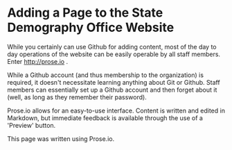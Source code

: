 
# Adding a Page to the State Demography Office Website

While you certainly can use Github for adding content, most of the day to day operations of the website  can be easily operable by all staff members.  Enter http://prose.io .

While a Github account (and thus membership to the organization) is required, it doesn't necessitate learning anything about Git or Github.  Staff members can essentially set up a Github account and then forget about it (well, as long as they remember their password).

Prose.io allows for an easy-to-use interface.  Content is written and edited in Markdown, but immediate feedback is available through the use of a 'Preview' button.



This page was written using Prose.io.


